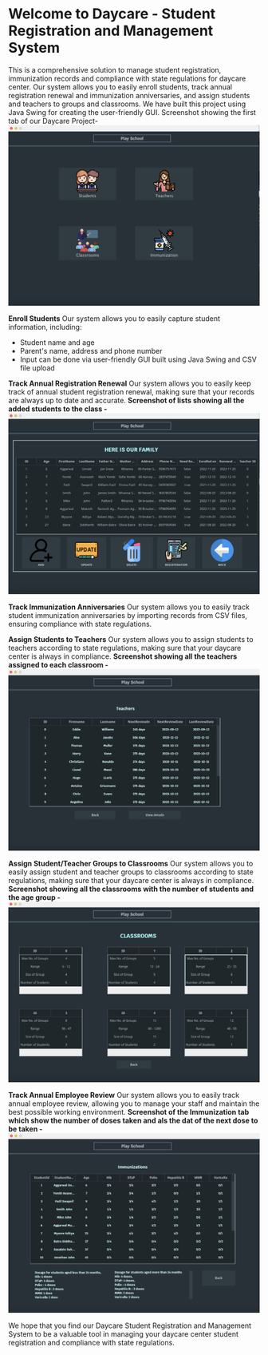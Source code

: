 # Welcome to **Daycare - Student Registration and Management System**
This is a comprehensive solution to manage student registration, immunization records and compliance with state regulations for daycare center. Our system allows you to easily enroll students, track annual registration renewal and immunization anniversaries, and assign students and teachers to groups and classrooms. We have built this project using Java Swing for creating the user-friendly GUI.
Screenshot showing the first tab of our Daycare Project-
![Screenshot of My Project](screenshot1.png)

**Enroll Students**
Our system allows you to easily capture student information, including:

- Student name and age
- Parent's name, address and phone number
- Input can be done via user-friendly GUI built using Java Swing and CSV file upload

**Track Annual Registration Renewal**
Our system allows you to easily keep track of annual student registration renewal, making sure that your records are always up to date and accurate.
**Screenshot of lists showing all the added students to the class -**
![Screenshot of My Project](screenshot2.png)

**Track Immunization Anniversaries**
Our system allows you to easily track student immunization anniversaries by importing records from CSV files, ensuring compliance with state regulations.

**Assign Students to Teachers**
Our system allows you to assign students to teachers according to state regulations, making sure that your daycare center is always in compliance.
**Screenshot showing all the teachers assigned to each classroom -**
![Screenshot of My Project](screenshot3.png)

**Assign Student/Teacher Groups to Classrooms**
Our system allows you to easily assign student and teacher groups to classrooms according to state regulations, making sure that your daycare center is always in compliance.
**Screenshot showing all the classrooms with the number of students and the age group -**
![Screenshot of My Project](screenshot4.png)

**Track Annual Employee Review**
Our system allows you to easily track annual employee review, allowing you to manage your staff and maintain the best possible working environment.
**Screenshot of the Immunization tab which show the number of doses taken and als the dat of the next dose to be taken -**
![Screenshot of My Project](screenshot5.png)

We hope that you find our Daycare Student Registration and Management System to be a valuable tool in managing your daycare center student registration and compliance with state regulations.
